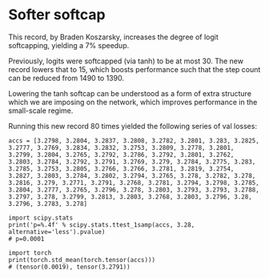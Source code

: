 # Softer softcap

This record, by Braden Koszarsky, increases the degree of logit softcapping, yielding a 7% speedup.

Previously, logits were softcapped (via tanh) to be at most 30. The new record lowers that to 15,
which boosts performance such that the step count can be reduced from 1490 to 1390.

Lowering the tanh softcap can be understood as a form of extra structure which we are imposing on the network, which improves
performance in the small-scale regime.

Running this new record 80 times yielded the following series of val losses:
```
accs = [3.2798, 3.2804, 3.2837, 3.2808, 3.2782, 3.2801, 3.283, 3.2825, 3.2777, 3.2769, 3.2834, 3.2832, 3.2753, 3.2809, 3.2778, 3.2801, 3.2799, 3.2804, 3.2765, 3.2792, 3.2786, 3.2792, 3.2801, 3.2762, 3.2803, 3.2784, 3.2792, 3.2791, 3.2769, 3.279, 3.2784, 3.2775, 3.283, 3.2785, 3.2753, 3.2805, 3.2766, 3.2766, 3.2781, 3.2819, 3.2754, 3.2827, 3.2803, 3.2784, 3.2802, 3.2794, 3.2765, 3.278, 3.2782, 3.278, 3.2816, 3.279, 3.2771, 3.2791, 3.2768, 3.2781, 3.2794, 3.2798, 3.2785, 3.2804, 3.2777, 3.2765, 3.2796, 3.278, 3.2803, 3.2793, 3.2793, 3.2788, 3.2797, 3.278, 3.2799, 3.2813, 3.2803, 3.2768, 3.2803, 3.2796, 3.28, 3.2796, 3.2783, 3.278]

import scipy.stats
print('p=%.4f' % scipy.stats.ttest_1samp(accs, 3.28, alternative='less').pvalue)
# p=0.0001

import torch
print(torch.std_mean(torch.tensor(accs)))
# (tensor(0.0019), tensor(3.2791))
```

